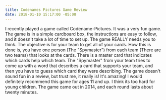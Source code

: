 ```yaml
---
title: Codenames Pictures Game Review
date: 2018-01-10 15:17:00 -05:00
---
```


I recently played a game called Codename-Pictures. It was a very fun game. The game is in a simple cardboard box, the instructions are easy to follow, and it doesn't take a lot of time to set up. The game  REALLY needs you to think. The objective is for your team to get all of your cards. How this is done is, you have one person (The "Spymaster") from each team (There are two teams) that looks at the cards.  There is a master card that indicates which cards help which team. The "Spymaster" from your team tries to come up with a word that describes a card that supports your team, and then you have to guess which card they were describing. The game doesn't sound fun in a review, but trust me, it really is! It's amazing! I would definitely recommend this game for ages 11 and up. I think its too hard for young children. The game came out in 2014, and each round lasts about twenty minutes.